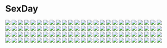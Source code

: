 # SexDay
![](https://konachan.com/image/30c5c77aa2a0cc59c898d56978295173/Konachan.com%20-%20299029%20aqua_eyes%20brown_hair%20close%20drink%20fate_%28series%29%20fate_stay_night%20hoodie%20long_hair%20sama%20scarf%20tohsaka_rin%20twintails.jpg)
![](https://konachan.com/image/60dba1198519aba7e7d89ff53610193a/Konachan.com%20-%2043388%20game_cg%20mizusawa_mimori%20sakuma_yumine%20supreme_candy.jpg)
![](https://konachan.com/image/39407bc0fb067846f81b32a3308a665e/Konachan.com%20-%206530%20black_hair%20idolmaster%20long_hair%20miura_azusa%20sky.jpg)
![](https://konachan.com/jpeg/360163cc50a55ab07988b1b6ce4a9daf/Konachan.com%20-%20130393%20angel%20clouds%20code_geass%20cornelia_li_britannia%20euphemia_li_britannia%20purple_hair%20sky%20sword%20weapon%20wings.jpg)
![](https://konachan.com/image/9fc4791ea8e9b65181d991d66bfaad3b/Konachan.com%20-%2038257%20panties%20pointed_ears%20sage%20tick_tack%20underwear.jpg)
![](https://konachan.com/image/f36960cf890967a44559c93aa61e2591/Konachan.com%20-%2051819%20akiyama_mio%20k-on%21.jpg)
![](https://konachan.com/image/21eddec59e26360011d2d68c52bfb1b1/Konachan.com%20-%2057659%20hatsune_miku%20vocaloid.jpg)
![](https://konachan.com/image/83aaaeded89f50567bec9c29e971e252/Konachan.com%20-%20140070%20black_hair%20blood%20blue_eyes%20bow%20brown_hair%20clouds%20icurunin%20long_hair%20moon%20original%20red_eyes%20ribbons%20scythe%20short_hair%20skirt%20sword%20tree%20vampire%20weapon.jpg)
![](https://konachan.com/jpeg/a84b29086f794a9ee9dfd8174d1f694c/Konachan.com%20-%2014987%20flcl.jpg)
![](https://konachan.com/jpeg/284b05b7b25245d92635189bb55d191d/Konachan.com%20-%20227354%202girls%20anal%20blush%20breasts%20crown%20game_cg%20green_eyes%20honey%20nude%20pink_hair%20purple_eyes%20purple_hair%20pussy%20stockings%20uncensored%20wanaca%20wings%20yuri.jpg)
![](https://konachan.com/image/56c714c8c1500365d8d62cfe32fcdca9/Konachan.com%20-%20122437%20abe_kanari%20brown_hair%20long_hair%20original%20pantyhose%20skirt%20wink.jpg)
![](https://konachan.com/jpeg/9beaaefb3547c98c1f558f56ec646847/Konachan.com%20-%20275329%20blush%20bra%20brown_hair%20green_eyes%20kirasaka_sayaka%20long_hair%20panties%20sideboob%20strike_the_blood%20tagme_%28artist%29%20thighhighs%20underwear%20white.jpg)
![](https://konachan.com/image/310d247c9132b42ae7ea23c08287bb85/Konachan.com%20-%2019029%20ikkitousen%20kanu_unchou.jpg)
![](https://konachan.com/image/4e6f41ee5c469e3923db5f4b70829704/Konachan.com%20-%2016520%20fullani%20mitsumi_misato%20pointed_ears%20purinsasu%20tagme.jpg)
![](https://konachan.com/image/7a67498ef2e4cfbb84c52e8009df4c5d/Konachan.com%20-%20202890%20bed%20blonde_hair%20blue_eyes%20blush%20breasts%20long_hair%20maid%20mileena_liriano%20miyasu_risa%20nipples%20open_shirt%20panties%20stockings%20thighhighs%20underwear.jpg)
![](https://konachan.com/image/725dc6e85c54fd4a79ce24c8738556cd/Konachan.com%20-%20263127%20ass%20bed%20blonde_hair%20bra%20braids%20breasts%20garter_belt%20gloves%20green_eyes%20nipples%20panties%20see_through%20short_hair%20stockings%20thighhighs%20underwear%20zucchini.jpg)
![](https://konachan.com/image/5636a2ad85a3db2452803b911eba6543/Konachan.com%20-%20117384%20animal%20guitar%20instrument%20kieta%20original%20tagme.jpg)
![](https://konachan.com/jpeg/286d7fd4860c24818491aa70ca229ecf/Konachan.com%20-%2077512%20animal_ears%20francesca_lucchini%20kurashima_tomoyasu%20school_swimsuit%20school_uniform%20strike_witches%20swimsuit%20tail.jpg)
![](https://konachan.com/image/63ecf519e3b1100aa259fc960b6042e7/Konachan.com%20-%2052578%20clannad%20ichinose_kotomi.jpg)
![](https://konachan.com/image/5119b2dfe9bce610c89da65e44fb6d10/Konachan.com%20-%2045187%20hina_ichigo%20rozen_maiden%20suigintou.jpg)
![](https://konachan.com/jpeg/9db42d145f4dd3a29628076f0dc3190a/Konachan.com%20-%20301146%20aliasing%20black_hair%20breasts%20choker%20demon%20hitotsuba%20horns%20long_hair%20original%20panties%20red_eyes%20succubus%20thighhighs%20underboob%20underwear%20wings%20yellow.jpg)
![](https://konachan.com/jpeg/56bdfbabbe57a89733b39dfddb17409f/Konachan.com%20-%20294174%202girls%20animal_ears%20autumn%20brown_hair%20cropped%20long_hair%20original%20pantyhose%20purple_hair%20red_eyes%20red_hair%20short_hair%20thighhighs%20tree%20tsunako%20waifu2x.jpg)
![](https://konachan.com/jpeg/5f470f596194465119e9def90ec00f3f/Konachan.com%20-%20208451%20blue_eyes%20blue_hair%20falcom%20nopan.jpg)
![](https://konachan.com/image/9ee736cc057434134fbc0b7b8bf0d058/Konachan.com%20-%20207709%20animal_ears%20bicolored_eyes%20bow%20breasts%20catgirl%20cleavage%20collar%20dress%20gloves%20hat%20long_hair%20mauve%20original%20ribbons%20white_hair.jpg)
![](https://konachan.com/jpeg/e186b9e7e31ac72a388a41e466899100/Konachan.com%20-%20103610%20animal_ears%20gynoid%20inubashiri_momiji%20no_bra%20nopan%20tail%20thighhighs%20touhou%20wolfgirl.jpg)
![](https://konachan.com/image/c4adce8a85b250675fd6e56fb1ef6bed/Konachan.com%20-%2049381%20panties%20tinkle%20underwear.jpg)
![](https://konachan.com/image/cf28d38495da631b1ab53bdce38f6b07/Konachan.com%20-%2031465%20censored%20cum%20favorite%20fellatio%20game_cg%20happy_margaret%21%20kokonoka%20penis%20pussy%20pussy_juice.jpg)
![](https://konachan.com/image/8843cc6a9d76c439379677276e207b6c/Konachan.com%20-%2053292%20air%20kamio_misuzu.jpg)
![](https://konachan.com/jpeg/2deed8bb5fee847f85320f3ab8078aaa/Konachan.com%20-%20158942%20breasts%20brown_hair%20game_cg%20hayakawa_harui%20navel%20nipples%20nude%20red_eyes%20shoujo_shiniki_shoujo_tengoku%20towel%20tsukamine_miori.jpg)
![](https://konachan.com/image/fc7f7517bcc76e5013bd4b4065154312/Konachan.com%20-%2024960%20ayanami_rei%20gainax%20neon_genesis_evangelion%20sadamoto_yoshiyuki%20soryu_asuka_langley.jpeg)
![](https://konachan.com/image/8713972ef754ea844836d0a55d2f6873/Konachan.com%20-%2087038%20blood%20cape%20flowers%20hat%20moon%20petals%20sword%20tagme%20weapon%20weno.jpg)
![](https://konachan.com/jpeg/890da287cfa4c1794392284b81f96cae/Konachan.com%20-%20214937%20all_male%20brown_hair%20cake%20chibi%20flowers%20food%20free%21%20fruit%20funikurikurara%20green_eyes%20headdress%20male%20short_hair%20strawberry%20tachibana_makoto%20wink.jpg)
![](https://konachan.com/image/a205993f5a471b64304b699beedbe33e/Konachan.com%20-%20148394%20bed%20blush%20breasts%20computer%20excel_%28shena%29%20long_hair%20nipples%20purple_hair%20pussy%20tagme%20thighhighs%20uncensored%20yellow_eyes.jpg)
![](https://konachan.com/jpeg/77ae3b9e1091fdb4f373f70e9106a57a/Konachan.com%20-%20130179%20clouds%20dress%20garnet%20sky%20touhou%20yakumo_yukari.jpg)
![](https://konachan.com/image/829cb2e061b2323386ba2d22859d5c29/Konachan.com%20-%20128981%20aqua_eyes%20bow%20braids%20cross%20dress%20fire%20gray_hair%20ichiyan%20izayoi_sakuya%20knife%20maid%20night%20short_hair%20thighhighs%20touhou%20weapon.jpg)
![](https://konachan.com/image/946e30b09ea9f15106116794941298ae/Konachan.com%20-%20305847%20animal%20ass%20bigrbear%20breasts%20dark_skin%20headdress%20nude%20original%20red_eyes%20water%20wristwear.jpg)
![](https://konachan.com/jpeg/8fa219d1b98bc28d7ecda3d51beec01f/Konachan.com%20-%20205304%20animal_ears%20blue_eyes%20foxgirl%20long_hair%20mask%20nagomi_no_ame%20original%20thighhighs%20white_hair.jpg)
![](https://konachan.com/image/31aa1e020160e4a7c8d9f6cb6d89bd14/Konachan.com%20-%20109759%20clouds%20gun%20mecha%20mobile_suit_gundam%20mobile_suit_gundam_00%20sky%20weapon%20zefai.jpg)
![](https://konachan.com/image/bb25cf1e8e08f3faf852ce72271c7216/Konachan.com%20-%20105174%20hatsune_miku%20miku_append%20vocaloid.jpg)
![](https://konachan.com/image/7bd1cd3cbf5d3d68b9c347eba7f86c0e/Konachan.com%20-%20234776%208000%20anthropomorphism%20black_eyes%20breasts%20brown_eyes%20clouds%20kantai_collection%20long_hair%20motorcycle%20ponytail%20sky%20swimsuit%20thighhighs%20water.jpg)
![](https://konachan.com/image/ec8ec366a077076c86a14abd09758cd7/Konachan.com%20-%2057818%20animal_ears%20apple%20food%20fruit%20horo%20long_hair%20nude%20ookami_to_koushinryou%20orange_hair%20red_eyes%20tail%20wolfgirl.jpg)
![](https://konachan.com/image/49be8330f7354c81c3d9545c564667a3/Konachan.com%20-%2053086%202girls%20animal%20fish%20katase_yuu%20original%20water.jpg)
![](https://konachan.com/jpeg/bb015e0b04c9ff95e6ed8b41e43d3edf/Konachan.com%20-%2099452%20touhou%20white%20yakumo_yukari.jpg)
![](https://konachan.com/jpeg/5cfe8d072c39eb2f5aa01d19c8f78703/Konachan.com%20-%20267235%20animal_ears%20aoi_aiu%20breast_hold%20breasts%20bunny_ears%20bunnygirl%20gray_hair%20long_hair%20no_bra%20red_eyes%20remi_u._purpleton%20tail%20topless%20translation_request.jpg)
![](https://konachan.com/jpeg/d51d81d53c1731bee6e43820303328ed/Konachan.com%20-%20253512%20blush%20bow%20brown_hair%20erere%20flute%20green_eyes%20idolmaster%20instrument%20loli%20long_hair%20ponytail%20ribbons%20school_uniform%20shibuya_rin%20short_hair%20twintails.jpg)
![](https://konachan.com/image/0956e503687ac8f56775e33dbd151359/Konachan.com%20-%2024014%20black_eyes%20black_hair%20ichigo_100%20mukai_kozue%20swimsuit.jpg)
![](https://konachan.com/jpeg/b5fa9a2b38961499bb995841dbc07953/Konachan.com%20-%20277021%20black_hair%20blue_eyes%20blue_hair%20bow%20braids%20breasts%20brown_eyes%20cleavage%20dress%20flowers%20grass%20gray_hair%20ikomochi%20long_hair%20nijisanji%20ponytail%20short_hair.jpg)
![](https://konachan.com/image/b88f1964cd93d28ad41954acd327c7a2/Konachan.com%20-%2054009%20all_male%20hibari_kyouya%20katekyou_hitman_reborn%20male.jpg)
![](https://konachan.com/jpeg/ddd46b78c3d403d8355ff13fb9bf6e91/Konachan.com%20-%20111489%20black_hair%20brown_eyes%20kimi_ni_todoke%20kuronuma_sawako%20vector%20wet.jpg)
![](https://konachan.com/image/21a63d141b72943ca37e9adfad1c5d57/Konachan.com%20-%2015205%20final_fantasy.jpg)
![](https://konachan.com/jpeg/b32ea49ff25799875e21fe4d5cc828f0/Konachan.com%20-%20150614%202girls%20animal_ears%20black_hair%20breasts%20brown_hair%20catgirl%20cropped%20fang%20karory%20long_hair%20nude%20onsen%20original%20purple_eyes%20snow%20tail%20towel.jpg)
![](https://konachan.com/image/b55dc5fc1dea5205b3d67ffc7d71b63a/Konachan.com%20-%20191475%20animal%20brown_hair%20cat%20hat%20headdress%20matagiro%20original%20pink_eyes%20yellow_eyes.jpg)
![](https://konachan.com/image/67836734a621182f422c28f0ce657793/Konachan.com%20-%20242079%202girls%20black_hair%20itachi_kanade%20original%20pink_eyes%20school_uniform%20see_through%20short_hair%20skirt%20underwater%20water.jpg)
![](https://konachan.com/jpeg/9168f25ddee1a1bb4b9cce47df087290/Konachan.com%20-%20188269%20black_hair%20blue_eyes%20book%20chikotam%20game_cg%20hare_nochi_kitto_nanohana_biyori%20pajamas%20sakakino_konomi%20socks.jpg)
![](https://konachan.com/jpeg/188469817b1b8dc606bb96190f84bc6d/Konachan.com%20-%2088236%202girls%20aqua_hair%20blue_eyes%20heartcatch_precure%21%20hug%20kurumi_erika%20long_hair%20precure%20skirt%20tears%20thighhighs%20tsukikage_yuri%20white.jpg)
![](https://konachan.com/jpeg/5209302d60742325e7956f973149a2e0/Konachan.com%20-%20269851%20aqua_eyes%20blonde_hair%20close%20long_hair%20nahaki%20rachel_gardner%20satsuriku_no_tenshi%20shorts%20signed.jpg)
![](https://konachan.com/image/2d8c01e44622b9108f47d991b7d79a4f/Konachan.com%20-%20200386%20bicolored_eyes%20blonde_hair%20bow%20braids%20cape%20chainsaw%20eushully%20game_cg%20hat%20instrument%20kami_no_rhapsody%20long_hair%20spread_legs%20thighhighs%20twintails%20weapon.jpg)
![](https://konachan.com/image/ac08a72c87abc0bbc97e30954478d807/Konachan.com%20-%20305051%20animal_ears%20blonde_hair%20blush%20brown_hair%20catgirl%20doll%20green_eyes%20karyl%20kokkoro%20long_hair%20pecorine%20pointed_ears%20purple_eyes%20tail%20thighhighs%20white_hair.jpg)
![](https://konachan.com/jpeg/6cd1af830d3e8fd60bed762dbcfad8c8/Konachan.com%20-%20256947%20anthropomorphism%20azur_lane%20blue_eyes%20braids%20breasts%20chain%20cleavage%20collar%20dress%20flowers%20headdress%20kurun_%28kurun777%29%20long_hair%20white_hair.jpg)
![](https://konachan.com/image/f8e447eafcb579cfd3db06097e821194/Konachan.com%20-%20102453%20blue_eyes%20hyperdimension_neptunia%20long_hair%20neptune%20purple_hair%20purple_heart%20tsunako.jpg)
![](https://konachan.com/image/a2f8ff1ed7fe06d238cb3ef6fdbea083/Konachan.com%20-%20177749%20bicolored_eyes%20breasts%20cleavage%20crown%20idolmaster%20idolmaster_cinderella_girls%20infinote%20takagaki_kaede.jpg)
![](https://konachan.com/image/bf4057904a9eb3a529f205e3e9a4b462/Konachan.com%20-%2043509%20animal_ears%20catgirl%20kaenbyou_rin%20multiple_tails%20side_b%20tail%20touhou.jpg)
![](https://konachan.com/image/d9ae48721f23abcf229883ddd0bf9d10/Konachan.com%20-%20182866%20animal_ears%20blonde_hair%20catgirl%20jpeg_artifacts%20tail.jpg)
![](https://konachan.com/image/4bd1c1d82aab38782296d91fa40c2771/Konachan.com%20-%20100149%20akemi_homura%20mahou_shoujo_madoka_magica%20tagme.jpg)
![](https://konachan.com/jpeg/0857c651785104852089ff3c9ea8566a/Konachan.com%20-%2078223%20blonde_hair%20fang%20flandre_scarlet%20hat%20moon%20night%20ponytail%20red_eyes%20short_hair%20thighhighs%20touhou%20vampire%20wings.jpg)
![](https://konachan.com/jpeg/6c95ae8a97e443e5795535bc5ff4eeaf/Konachan.com%20-%20293293%202girls%20bandaid%20black_hair%20blonde_hair%20blue_eyes%20blush%20drink%20food%20fumafu%20hat%20long_hair%20pantyhose%20scarf%20short_hair%20shorts%20skirt%20socks%20watermark%20white.jpg)
![](https://konachan.com/jpeg/84f393e7987997a853bd9163a602364a/Konachan.com%20-%20230367%20aliasing%20blood%20bra%20brown_eyes%20brown_hair%20koyaya%20long_hair%20ponytail%20sasha_browse%20see_through%20shingeki_no_kyojin%20sword%20underwear%20uniform%20weapon%20white.jpg)
![](https://konachan.com/jpeg/b720db972fe16c0c2cd5fc2cbcb05eb1/Konachan.com%20-%20215686%20blonde_hair%20brown_hair%20clouds%20headphones%20kneehighs%20lulu_season%20male%20original%20school_uniform%20signed%20skirt%20sky.jpg)
![](https://konachan.com/image/c6bbeaa7dfe488e0026887ba9c326298/Konachan.com%20-%20120644%20ot-nm%20seeu%20vocaloid.jpg)
![](https://konachan.com/jpeg/b653000fa857d7e028dfe9aaeb5415cb/Konachan.com%20-%2084284%20hat%20kochiya_sanae%20moriya_suwako%20sakura_sora%20socks%20touhou%20train%20umbrella%20yasaka_kanako.jpg)
![](https://konachan.com/image/74aba5afb343332bb42c53abb23b1ceb/Konachan.com%20-%2082102%20blue_eyes%20blush%20brown_hair%20harukigenia%20kneehighs%20kousaka_kirino%20long_hair%20school_uniform%20skirt%20socks%20white.jpg)
![](https://konachan.com/image/4e890707cbc05cd55421ce606be4f393/Konachan.com%20-%2089643%20alice_margatroid%20blonde_hair%20hat%20headband%20kirisame_marisa%20patchouli_knowledge%20purple_hair%20sleeping%20touhou.jpg)
![](https://konachan.com/image/d0c4000ff5e9e98cb5be709ff86fecab/Konachan.com%20-%20207964%20blue_eyes%20building%20city%20computer%20dark%20drink%20glasses%20gloves%20logo%20mivit%20night%20original%20pantyhose%20paper%20scenic%20shirt%20short_hair%20skirt%20twintails.jpg)
![](https://konachan.com/image/d105af1a2b49d83317be675c821b6e95/Konachan.com%20-%2084918%20animal%20blonde_hair%20cat%20green_eyes%20original%20realistic%20s.g%20summer.jpg)
![](https://konachan.com/jpeg/9a4a7cf736f0a622ec961c27c82015d8/Konachan.com%20-%2053648%20blue_eyes%20blush%20breasts%20cum%20nipples%20open_shirt%20purple_hair%20tagme_%28artist%29%20tie.jpg)
![](https://konachan.com/jpeg/837ad8107f62e3b3c6a94e247d0b13f7/Konachan.com%20-%20172916%20breasts%20chandelure%20cleavage%20corset%20crown%20daive%20elbow_gloves%20gloves%20long_hair%20pointed_ears%20pokemon%20purple_hair%20ribbons%20white%20yellow_eyes.jpg)
![](https://konachan.com/jpeg/0bec4cd68d95b028b5f3d5bd230732bf/Konachan.com%20-%20113647%20yamashita_shunya.jpg)
![](https://konachan.com/jpeg/f13113b232fa7b768cfdf2eac8576aa3/Konachan.com%20-%20245583%20blonde_hair%20fate_grand_order%20fate_%28series%29%20furai%20japanese_clothes%20okita_souji_%28fate%29%20scarf%20short_hair%20sword%20weapon%20yellow_eyes.jpg)
![](https://konachan.com/jpeg/94857931e21bd667b9433cb90e9acdb7/Konachan.com%20-%20202626%20angel_beats%21%20game_cg%20key%20na-ga%20night%20school_uniform%20tachibana_kanade%20yellow_eyes.jpg)
![](https://konachan.com/image/279625c92aeba4c95c5a6fb7fb9a4ef9/Konachan.com%20-%20111971%20apple%20bow%20brown_hair%20decilitre%20food%20fruit%20hat%20headphones%20hello_kitty_%28character%29%20long_hair%20microphone%20nekomura_iroha%20petals%20pink_hair%20sanrio%20vocaloid.jpg)
![](https://konachan.com/image/661e1d9516e6dde5d68674b4b6f8330a/Konachan.com%20-%2016151%20aquaplus%20leaf%20to_heart%20to_heart_2.jpg)
![](https://konachan.com/jpeg/cec347ec87fc8e194f4e0ec0447e926b/Konachan.com%20-%20108168%20brown_eyes%20game_cg%20iizuki_tasuku%20inubousaki_aya%20long_hair%20lovely_x_cation%20night%20ponytail%20purple_hair.jpg)
![](https://konachan.com/jpeg/161d6cd04433bc2f83260df5a3bd106e/Konachan.com%20-%20268223%20apron%20armor%20black_hair%20blonde_hair%20blue_eyes%20blush%20brown_hair%20food%20gloves%20long_hair%20male%20ponytail%20red_eyes%20short_hair%20thighhighs%20yellow_eyes%20yukikana.jpg)
![](https://konachan.com/image/c0797c67804fdafb28709baa535bc5c9/Konachan.com%20-%20179666%20armor%20blue_eyes%20blue_hair%20breasts%20brown_hair%20cleavage%20flowers%20green_eyes%20pink_eyes%20red_eyes%20red_hair%20sideboob%20sword%20underboob%20weapon%20white_hair.jpg)
![](https://konachan.com/image/9be13360f678daa81fb443249241cc0e/Konachan.com%20-%20305575%20blush%20brown_hair%20close%20gin_%28oyoyo%29%20honda_mio%20idolmaster%20idolmaster_cinderella_girls%20necklace%20short_hair%20tears%20yellow_eyes.jpg)
![](https://konachan.com/jpeg/d9f443ee087d4d56574aefef1f3dfd82/Konachan.com%20-%2077724%20brown_hair%20long_hair%20red_eyes%20reiuji_utsuho%20touhou%20transparent%20wings.jpg)
![](https://konachan.com/image/a6ff157c7a59959ef07dae0c2b528531/Konachan.com%20-%20277470%20bikini%20breasts%20brown_hair%20dark%20glasses%20gradient%20green_eyes%20ham_na-bi%20lee_ji-eun%20long_hair%20navel%20pink_eyes%20pink_hair%20short_hair%20swimsuit%20tie%20twintails.jpg)
![](https://konachan.com/jpeg/3ad9d300458d039780b1df759feacb12/Konachan.com%20-%20150759%20blush%20breasts%20game_cg%20green_hair%20nipples%20no_bra%20open_shirt%20panties%20school_uniform%20shirosaki_maki%20short_hair%20thighhighs%20underwear%20undressing%20yukirin.jpg)
![](https://konachan.com/jpeg/c65aa976eec361fb6e6eee1bfd0a61ab/Konachan.com%20-%2069523%20breast_hold%20censored%20game_cg%20harukazedori_ni_tomarigi_wo_2nd_story%20kawakoshi_saeko%20nipples%20nopan%20open_shirt%20sex%20skyfish.jpg)
![](https://konachan.com/image/335f9facaf16231d24f1b8342773bd2b/Konachan.com%20-%20105402%20ass%20blonde_hair%20breasts%20charlotte_dunois%20cum%20infinite_stratos%20kazumu%20nipples%20no_bra%20nopan%20thighhighs.jpg)
![](https://konachan.com/image/a6c4c73c979c3bafb11aec385598c047/Konachan.com%20-%2059444%20aqua_eyes%20aqua_hair%20hatsune_miku%20headphones%20long_hair%20reka%20signed%20thighhighs%20tie%20twintails%20vocaloid%20zettai_ryouiki.jpg)
![](https://konachan.com/image/7616896d68c28f95949674cc44e88f77/Konachan.com%20-%20104273%20hyperdimension_neptunia_mk2%20nisa.jpg)
![](https://konachan.com/image/889b1b98236d84bd2dfdc095bbd2eb6b/Konachan.com%20-%20196305%20brown_hair%20clouds%20long_hair%20original%20paper%20petals%20phone%20rooftop%20sky%20voice_lover%20yanagihara_mitsuki.jpg)
![](https://konachan.com/jpeg/1440deb0a32e3ccd895859b4148109f9/Konachan.com%20-%20275335%20aa-12_%28girls_frontline%29%20anthropomorphism%20christmas%20fn_fnc_%28girls_frontline%29%20girls_frontline%20group%20niji_%28rudduf232%29%20s.a.t.8_%28girls_frontline%29.jpg)
![](https://konachan.com/jpeg/c7bd9a202c4521f2a9e40e116c9e0f5e/Konachan.com%20-%20275594%20animal%20ara_haan%20barefoot%20black_hair%20breasts%20cleavage%20clouds%20elsword%20fox%20japanese_clothes%20long_hair%20pinb%20red_eyes%20rope%20sky%20staff%20waifu2x.jpg)
![](https://konachan.com/jpeg/0bbaec585d57ca7181a2d6063184f345/Konachan.com%20-%20191160%202girls%20black_hair%20bow%20love_live%21_school_idol_project%20naoton%20nishikino_maki%20purple_eyes%20red_eyes%20red_hair%20scarf%20twintails%20yazawa_nico.jpg)
![](https://konachan.com/jpeg/f486976c06bc1edef75043295fc08bb4/Konachan.com%20-%2066818%20blonde_hair%20blush%20long_hair%20maid%20original%20rei%20ribbons.jpg)
![](https://konachan.com/jpeg/468d47b1214e5720df675f64cf89f1ce/Konachan.com%20-%20245339%20bell%20blue_eyes%20blush%20boots%20bow%20brown_eyes%20clouds%20dress%20flowers%20gloves%20gun%20headdress%20idolmaster%20loli%20male%20short_hair%20sky%20socks%20weapon%20wedding.jpg)
![](https://konachan.com/jpeg/59697dff25d4cffa10aba120f99aa952/Konachan.com%20-%20293445%20breasts%20game_cg%20itsuki_shima%20nude%20orc_soft%20sex%20shikijou_kyoudan%20sumeragi_kohaku.jpg)
![](https://konachan.com/image/b2a5ea6fd9b9dd02df0d6f1d389d5997/Konachan.com%20-%2012165%20bakuretsu_tenshi%20black_hair%20blue_eyes%20breasts%20cleavage%20hakua_ugetsu%20jango%20navel%20sei%20underboob.jpg)

